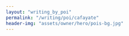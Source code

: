 ```yaml
---
layout: "writing_by_poi"
permalink: "/writing/poi/cafayate"
header-img: "assets/owner/hero/pois-bg.jpg"
---
```

